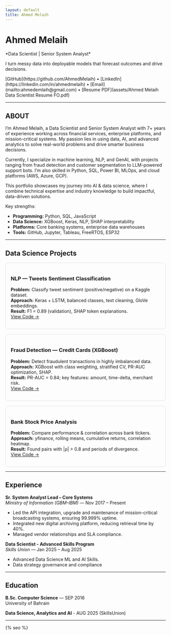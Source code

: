 ```yaml
---
layout: default
title: Ahmed Melaih
---
```

  
<h1 >Ahmed Melaih</h1> 
*Data Scientist | Senior System Analyst*  

<p><span clas="boldp">I turn messy data into deployable models that forecast outcomes and drive decisions.</span> </p>
[GitHub](https://github.com/AhmedMelaih) • [LinkedIn](https://linkedin.com/in/ahmedmelaih) • [Email](mailto:ahmedemlaih@gmail.com) • [Resume PDF](assets/Ahmed Melaih Data Scientist Resume FO.pdf)

---

<section id="about" class="reveal">

<h2 id="about">ABOUT</h2>

<p>I’m Ahmed Melaih, a Data Scientist and Senior System Analyst with <span class="boldp"> 7+ years of experience </span> working across financial services, enterprise platforms, and mission-critical systems. My passion lies in using data, AI, and advanced analytics to solve real-world problems and drive smarter business decisions.</p>

<p>Currently, I specialize in machine learning, NLP, and GenAI, with <span class="boldp" >projects </span> ranging from fraud detection and customer segmentation to LLM-powered support bots. I’m also skilled in <span class="boldp">Python, SQL, Power BI, MLOps, and cloud platforms (AWS, Azure, GCP).</span></p>

<p>This portfolio showcases my journey into AI & data science, where I combine technical expertise and industry knowledge to build impactful, data-driven solutions. </p>

</section>

Key strengths:
- **Programming:** Python, SQL, JavaScript
- **Data Science:** XGBoost, Keras, NLP, SHAP interpretability
- **Platforms:** Core banking systems, enterprise data warehouses
- **Tools:** GitHub, Jupyter, Tableau, FreeRTOS, ESP32
  
---
  
<section id="about" class="reveal">
<h2 id="about">Data Science Projects</h2> 

<div  style="display: grid; grid-template-columns: repeat(auto-fill,minmax(300px,1fr)); gap: 1rem;">

<div  style="border:1px solid #ddd; padding:1rem; border-radius:8px;">
<h3>NLP — Tweets Sentiment Classification</h3>
<p><strong>Problem:</strong> Classify tweet sentiment (positive/negative) on a Kaggle dataset.<br>
<strong>Approach:</strong> Keras + LSTM, balanced classes, text cleaning, GloVe embeddings.<br>
<strong>Result:</strong> F1 = 0.89 (validation), SHAP token explanations.<br>
<a href="https://github.com/AhmedMelaih/NLP_Tweets_Sentiment_Classification">View Code →</a></p>
</div>

<div  style="border:1px solid #ddd; padding:1rem; border-radius:8px;">
<h3>Fraud Detection — Credit Cards (XGBoost)</h3>
<p><strong>Problem:</strong> Detect fraudulent transactions in highly imbalanced data.<br>
<strong>Approach:</strong> XGBoost with class weighting, stratified CV, PR-AUC optimization, SHAP.<br>
<strong>Result:</strong> PR-AUC = 0.84; key features: amount, time-delta, merchant risk.<br>
<a href="https://github.com/AhmedMelaih/XGBoost_Fraud_Detection">View Code →</a></p>
</div>

<div  style="border:1px solid #ddd; padding:1rem; border-radius:8px;">
<h3>Bank Stock Price Analysis</h3>
<p><strong>Problem:</strong> Compare performance & correlation across bank tickers.<br>
<strong>Approach:</strong> yfinance, rolling means, cumulative returns, correlation heatmap.<br>
<strong>Result:</strong> Found pairs with |ρ| > 0.8 and periods of divergence.<br>
<a href="https://github.com/AhmedMelaih/Bank_Stock_Price_Analysis_For_GitHub">View Code →</a></p>
</div>

</div>
</section>


---

## Experience

**Sr. System Analyst Lead – Core Systems**  
_Ministry of Information (GBM–IBM)_ — Nov 2017 – Present  
- Led the API integration, upgrade and maintenance of mission-critical broadcasting systems, ensuring 99.999% uptime.  
- Integrated new digital archiving platform, reducing retrieval time by 40%.  
- Managed vendor relationships and SLA compliance.

**Data Scientist - Advanced Skills Program**  
_Skills Union_ — Jan 2025 – Aug 2025  
- Advanced Data Science ML and AI Skills.
- Data strategy governance and compliance  

---

## Education
**B.Sc. Computer Science** — SEP 2016  
University of Bahrain

**Data Science, Analytics and AI** -  AUG 2025 
(SkillsUnion) 

---
<section class="reveal"> </section>
{% seo %}
